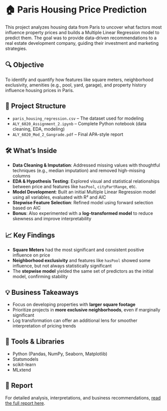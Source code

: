 # 🏠 Paris Housing Price Prediction

This project analyzes housing data from Paris to uncover what factors most influence property prices and builds a Multiple Linear Regression model to predict them. The goal was to provide data-driven recommendations to a real estate development company, guiding their investment and marketing strategies.

## 🔍 Objective

To identify and quantify how features like square meters, neighborhood exclusivity, amenities (e.g., pool, yard, garage), and property history influence housing prices in Paris.

## 📂 Project Structure

- `paris_housing_regression.csv` – The dataset used for modeling  
- `ALY_6020_Assignment_2.ipynb` – Complete Python notebook (data cleaning, EDA, modeling)  
- `ALY_6020_Mod_2_Gangrade.pdf` – Final APA-style report  

## 🛠️ What’s Inside

- **Data Cleaning & Imputation**: Addressed missing values with thoughtful techniques (e.g., median imputation) and removed high-missing columns  
- **EDA & Hypothesis Testing**: Explored visual and statistical relationships between price and features like `hasPool`, `cityPartRange`, etc.  
- **Model Development**: Built an initial Multiple Linear Regression model using all variables, evaluated with R² and AIC  
- **Stepwise Feature Selection**: Refined model using forward selection based on AIC  
- **Bonus**: Also experimented with a **log-transformed model** to reduce skewness and improve interpretability  

## 📈 Key Findings

- **Square Meters** had the most significant and consistent positive influence on price  
- **Neighborhood exclusivity** and features like `hasPool` showed some influence, but not always statistically significant  
- The **stepwise model** yielded the same set of predictors as the initial model, confirming stability  

## 💡 Business Takeaways

- Focus on developing properties with **larger square footage**  
- Prioritize projects in **more exclusive neighborhoods**, even if marginally significant  
- Log transformation can offer an additional lens for smoother interpretation of pricing trends  

## 🧰 Tools & Libraries

- Python (Pandas, NumPy, Seaborn, Matplotlib)  
- Statsmodels  
- scikit-learn  
- MLxtend  

## 📝 Report

For detailed analysis, interpretations, and business recommendations, [read the full report here](ALY_6020_Mod_2_Gangrade.pdf).
